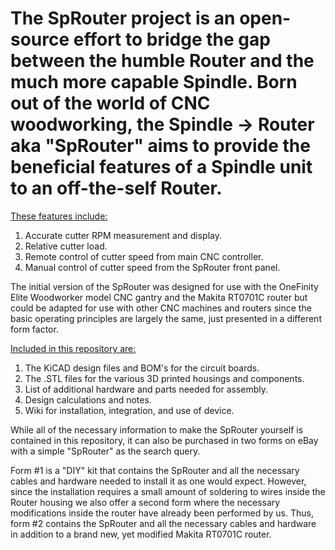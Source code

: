 # The SpRouter project is an open-source effort to bridge the gap between the humble Router and the much more capable Spindle. Born out of the world of CNC woodworking, the Spindle -> Router aka "SpRouter" aims to provide the beneficial features of a Spindle unit to an off-the-self Router. 

<ins>These features include:</ins>
1. Accurate cutter RPM measurement and display.
2. Relative cutter load.
3. Remote control of cutter speed from main CNC controller.
4. Manual control of cutter speed from the SpRouter front panel.

The initial version of the SpRouter was designed for use with the OneFinity Elite Woodworker model CNC gantry and the Makita RT0701C router but could be adapted for use with other CNC machines and routers since the basic operating principles are largely the same, just presented in a different form factor.

<ins>Included in this repository are:</ins>
1. The KiCAD design files and BOM's for the circuit boards.
2. The .STL files for the various 3D printed housings and components.
3. List of additional hardware and parts needed for assembly.
4. Design calculations and notes.
5. Wiki for installation, integration, and use of device.

While all of the necessary information to make the SpRouter yourself is contained in this repository, it can also be purchased in two forms on eBay with a simple "SpRouter" as the search query.

Form #1 is a "DIY" kit that contains the SpRouter and all the necessary cables and hardware needed to install it as one would expect. However, since the installation requires a small amount of soldering to wires inside the Router housing we also offer a second form where the necessary modifications inside the router have already been performed by us. Thus, form #2 contains the SpRouter and all the necessary cables and hardware in addition to a brand new, yet modified Makita RT0701C router.
